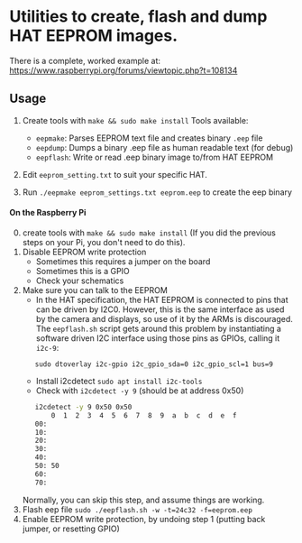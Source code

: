 # Utilities to create, flash and dump HAT EEPROM images.

There is a complete, worked example at:
https://www.raspberrypi.org/forums/viewtopic.php?t=108134

## Usage

1. Create tools with `make && sudo make install`
	Tools available:
	* `eepmake`: Parses EEPROM text file and creates binary `.eep` file
	* `eepdump`: Dumps a binary .eep file as human readable text (for debug)
	* `eepflash`: Write or read .eep binary image to/from HAT EEPROM

2. Edit `eeprom_setting.txt` to suit your specific HAT.

3. Run `./eepmake eeprom_settings.txt eeprom.eep` to create the eep binary

#### On the Raspberry Pi
0. create tools with `make && sudo make install` (If you did the previous steps on your Pi, you don't need to do this).
1. Disable EEPROM write protection
	* Sometimes this requires a jumper on the board
	* Sometimes this is a GPIO
	* Check your schematics
2. Make sure you can talk to the EEPROM
	* In the HAT specification, the HAT EEPROM is connected to pins that can be driven by I2C0.
	  However, this is the same interface as used by the camera and displays, so use of it by the ARMs is discouraged.
	  The `eepflash.sh` script gets around this problem by instantiating a software driven I2C interface using those
	  pins as GPIOs, calling it `i2c-9`:
	```
	   sudo dtoverlay i2c-gpio i2c_gpio_sda=0 i2c_gpio_scl=1 bus=9
	```
	* Install i2cdetect `sudo apt install i2c-tools`
	* Check with `i2cdetect -y 9` (should be at address 0x50)
	```bash
	   i2cdetect -y 9 0x50 0x50
	       0  1  2  3  4  5  6  7  8  9  a  b  c  d  e  f
	   00: 
	   10:
	   20:
	   30:
	   40:
	   50: 50
	   60: 
	   70:
	```
	Normally, you can skip this step, and assume things are working.
3. Flash eep file `sudo ./eepflash.sh -w -t=24c32 -f=eeprom.eep`
4. Enable EEPROM write protection, by undoing step 1 (putting back jumper, or resetting GPIO)

